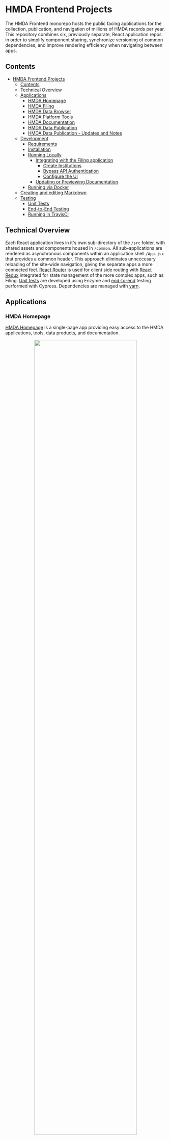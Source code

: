 # HMDA Frontend Projects

The HMDA Frontend monorepo hosts the public facing applications for the collection, publication, and navigation of millions of HMDA records per year.  This repository combines six, previously separate, React application repos in order to simplify component sharing, synchronize versioning of common dependencies, and improve rendering efficiency when navigating between apps. 

## Contents
- [HMDA Frontend Projects](#hmda-frontend-projects)
  * [Contents](#contents)
  * [Technical Overview](#technical-overview)
  * [Applications](#applications)
    + [HMDA Homepage](#hmda-homepage)
    + [HMDA Filing](#hmda-filing)
    + [HMDA Data Browser](#hmda-data-browser)
    + [HMDA Platform Tools](#hmda-platform-tools)
    + [HMDA Documentation](#hmda-documentation)
    + [HMDA Data Publication](#hmda-data-publication)
    + [HMDA Data Publication - Updates and Notes](#hmda-data-publication---updates-and-notes)
  * [Development](#development)
    + [Requirements](#requirements)
    + [Installation](#installation)
    + [Running Locally](#running-locally)
      - [Integrating with the Filing application](#integrating-with-the-filing-application)
        * [Create Institutions](#create-institutions)
        * [Bypass API Authentication](#bypass-api-authentication)
        * [Configure the UI](#configure-the-ui)
      - [Updating or Previewing Documentation](#updating-or-previewing-documentation)
    + [Running via Docker](#running-via-docker)
  + [Creating and editing Markdown](https://github.com/cfpb/hmda-frontend/wiki/Creating-and-updating-Markdown-files)
  * [Testing](#testing)
    + [Unit Tests](#unit-tests)
    + [End-to-End Testing](#end-to-end-testing)
    + [Running in TravisCI](#running-in-travisci)

## Technical Overview
Each React application lives in it's own sub-directory of the `/src` folder, with shared assets and components housed in `/common`. All sub-applications are rendered as asynchronous components within an application shell `/App.jsx` that provides a common header.  This approach eliminates unneccesary reloading of the site-wide navigation, giving the separate apps a more connected feel.  [React Router](https://reacttraining.com/react-router/) is used for client side routing with [React Redux](https://redux.js.org/) integrated for state management of the more complex apps, such as Filing.  [Unit tests](#unit-tests) are developed using Enzyme and [end-to-end](#end-to-end-testing) testing performed with Cypress. Dependencies are managed with [yarn](https://classic.yarnpkg.com/en/).

## Applications

### HMDA Homepage
[HMDA Homepage](https://ffiec.cfpb.gov/) is a single-page app providing easy access to the HMDA applications, tools, data products, and documentation.

<a href='./readme-files/hmda-homepage.png' alt='HMDA Homepage'>
  <p align='center'>
    <img src='./readme-files/hmda-homepage.png' width='80%'  overflow='scroll'/>
  </p>
</a>

### HMDA Filing
The [HMDA Filing Platform UI](https://ffiec.cfpb.gov/filing/) allows lending institutions to submit HMDA records, resolve errors, verify edits, review submission status and history, and sign submissions.

<a href='./readme-files/hmda-filing.png' alt='HMDA Filing Overview'>
  <p align='center'>
    <img src='./readme-files/hmda-filing.png' width='80%'  overflow='scroll'/>
  </p>
</a>


### HMDA Data Browser
The [HMDA Data Browser](https://ffiec.cfpb.gov/data-browser/) enables users to easily filter and download aggregated HMDA datasets.  

<a href='./readme-files/hmda-data-browser.gif' alt='HMDA Data Browser'>
  <p align='center'>
    <img src='./readme-files/hmda-data-browser.gif' width='80%'  overflow='scroll'/>
  </p>
</a>

### HMDA Platform Tools
The [HMDA Platform Tools](https://ffiec.cfpb.gov/tools/) assist filers in the preparation of submission data, including calculation of Rate Spread, generation and validation of Check Digits, as well as submission file generation and format verification.

<a href='./readme-files/hmda-tools.png' alt='HMDA Platform Tools'>
  <p align='center'>
    <img src='./readme-files/hmda-tools.png' width='80%'  overflow='scroll'/>
  </p>
</a>

### HMDA Documentation
The [HMDA Documentation](https://ffiec.cfpb.gov/documentation/) site provides product FAQs, detailed Filing instructions, data publication schema and usage guides, as well as direction for using the HMDA Tools. Documentation content is hosted as easily editable Markdown files, loaded using Docusaurus. This allows updates to be pushed to Production without a project redeployment. Docusarus search is powered by [Algolia](https://www.algolia.com/) through the [DocSearch](https://docsearch.algolia.com/) program.

<a href='./readme-files/hmda-documentation.png' alt='HMDA Documentation'>
  <p align='center'>
    <img src='./readme-files/hmda-documentation.png' width='80%'  overflow='scroll'/>
  </p>
</a>

### HMDA Data Publication
[HMDA Data Publication](https://ffiec.cfpb.gov/data-publication/) provides datasets and reports of HMDA data collected in or after 2017 which, combined with [Census](https://www.ffiec.gov/censusproducts.htm) demographic data, can be used for data analysis purposes.

<a href='./readme-files/hmda-data-publication.png' alt='HMDA Data Publication'>
  <p align='center'>
    <img src='./readme-files/hmda-data-publication.png' width='80%'  overflow='scroll'/>
  </p>
</a>

### HMDA Data Publication - Updates and Notes
[Publication Updates and Notes](https://ffiec.cfpb.gov/data-publication/updates) provides a searchable change log of updates, releases, and corrections to published HMDA Data. Visit the [Updates and Notes FAQ](./src/data-publication/ChangeLog/README.md) for details.

<a href='./readme-files/hmda-data-publication-updates.png' alt='HMDA Data Publication'>
  <p align='center'>
    <img src='./readme-files/hmda-data-publication-updates.png' width='80%'  overflow='scroll'/>
  </p>
</a>

## Development
### Requirements
 - Node >= v12.4.1 
 - Yarn

### Installation
  - Clone repo
  - Run `yarn` from repo root to install depencencies

### Running Locally
Several components of the Frontend (ex. Filing, Data Browser) require a connection to the [HMDA Platform](https://github.com/cfpb/hmda-platform) in order to operate.  You can find instructions for the running the HMDA Platform locally [here](https://github.com/cfpb/hmda-platform#running-with-sbt).

HMDA Help requires a connection to the [HMDA Institutions API](https://github.com/cfpb/hmda-platform/tree/master/institutions-api) in order to operate.  You can find instructions for the running the HMDA Institutions API locally [in the README](https://github.com/cfpb/hmda-platform/blob/master/institutions-api/README.md).  Note that having the HMDA Platform running is a pre-requisite to starting the HDMA Institutions API. 

If your development does not require this integration, `yarn start` will run the development server, opening a browser window to http://localhost:3000.

#### Integrating with the Filing application
By default, the locally running [Frontend is configured to use the Filing API](https://github.com/cfpb/hmda-frontend/blob/master/package.json#L65) from the locally running Platform.  In order to go through the Filing process, there are a few elements that need to be completed first:
- Create Institutions (Platform)
- Bypass API authentication (Platform)
- Configure the UI (Frontend)

##### Create Institutions
Before you can submit a Filing you need to have an Institution created on the Platform for each year you want to test.  The following command will generate the required data for the default test Institution, for all currently available filing periods.  You need to have the HMDA Platform started before running this command:
```
yarn ci-data
```

To create data for an Institution other than the default `FRONTENDTESTBANK9999`, you can modify `cypress/ci/config/institutions.json` and rerun the above command.

This Institution loading needs to be done each time the HMDA Platform is restarted.

##### Bypass API Authentication
On the Platform, you will need to set an environment variable to prevent the API from requiring an authentication token for incoming requests.  If already running, you will need to restart the Platform.
```
export HMDA_RUNTIME_MODE=dev
```

##### Configure the UI

If you will be testing against an Institution that is not the default, you can configure this via a `REACT_APP_*` variable:
```
REACT_APP_LEIS=INSTITUTION1,INSTITUTION2
```

Second, you will need to bypass Frontend authentication.  This is most easily done by running the Frontend the way we do in a Continuous Integration environment:
```
yarn ci
```

To combine these configuration options
```
REACT_APP_LEIS=INSTITUTION1,INSTITUTION2 yarn ci
```

You can now visit the filing application at http://localhost:3000/filing.

### Running via Docker

To see the application running in a container you can run:

```
docker build -t hmda/hmda-frontend .
docker run -p 8080:8080 hmda/hmda-frontend
```

To build using docker-compose:
```
docker-compose build
```

## Testing
### Unit Tests
```
yarn test
```

[Enzyme](https://enzymejs.github.io/enzyme/) enables isolated testing of React components. Unit tests providing verification of feature implementation while also serving as suite of regression tests.  

### End-to-End Testing
```
yarn run cypress run
```
[Cypress](https://www.cypress.io/) is used to perform end-to-end testing of the filing application, tools, data publication products, and data browser.  It mimicks a user's interaction with the site and allows for rapid, automated system validation of project deployments. 

![Cypress automated filing test](./readme-files/filing-2020-q1-cypress.gif)

